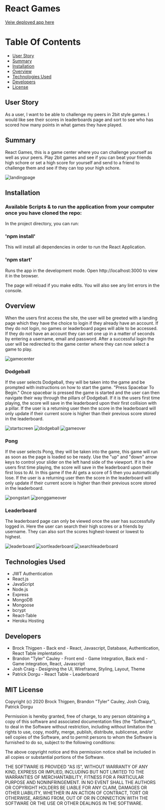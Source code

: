 # React Games
<a href="https://reactgames.herokuapp.com/">Veiw deployed app here</a>

# Table Of Contents
- [User Story](#User-Story)
- [Summary](#Summary)
- [Installation](#Installation)
- [Overview](#Use)
- [Technologies Used](#Tech-Used)
- [Developers](#Developers)
- [License](#license)

## <a name="User-Story"></a>User Story

As a user, I want to be able to challenge my peers in 2bit style games. I would like see their scores in leaderboards page and sort to see who has scored how many points in what games they have played. 


## <a name="Summary"></a>Summary
React Games, this is a game center where you can challenge yourself as well as your peers. Play 2bit games and see if you can beat your friends high schore or set a high score for yourself and send to a friend to challenge them and see if they can top your high schore. 

<img src="./client/src/images/landingpage.jpg" alt="landingpage"/>

## <a name="Installation"></a>Installation
### Available Scripts & to run the application from your computer once you have cloned the repo:
In the project directory, you can run:

### 'npm install'
This will install all dependencies in order to run the React Application.

### 'npm start'
Runs the app in the development mode.
Open http://localhost:3000 to view it in the browser.

The page will reload if you make edits.
You will also see any lint errors in the console.


## <a name="Use"></a>Overview
When the users first access the site, the user will be greeted with a landing page which they have the choice to login if they already have an account. If they do not login, no games or leaderboard pages will able to be accessed. If they do not have an account they can set one up in a matter of seconds by entering a username, email and password. After a successful login the user will be redirected to the game center where they can now select a game to play.


<img src="./client/src/images/gamecenter.jpg" alt="gamecenter"/>

### Dodgeball
If the user selects Dodgeball, they will be taken into the game and be prompted with instructions on how to start the game. "Press Spacebar To Begin." Once spacebar is pressed the game is started and the user can then navigate their way through the pillars of Dodgeball. If it is the users first time playing, the score will save in the leaderboard upon their first collision with a pillar. If the user is a returning user then the score in the leaderboard will only update if their current score is higher than their previous score stored in the leaderboard. 

<img src="./client/src/images/dodgeballstartscreen.jpg" alt="startscreen"/>

<img src="./client/src/images/dodgeball.jpg" alt="dodgeball"/>

<img src="./client/src/images/dodgeballgameover.jpg" alt="gameover"/>

### Pong
If the user selects Pong, they will be taken into the game, this game will run as soon as the page is loaded so be ready. Use the "up" and "down" arrow keys to control your slider on the left hand side of the viewport. If it is the users first time playing, the score will save in the leaderboard upon their first loss to AI. In this game if the AI gets a score of 5 then you automatically lose. If the user is a returning user then the score in the leaderboard will only update if their current score is higher than their previous score stored in the leaderboard. 

<img src="./client/src/images/pongstart.jpg" alt="pongstart"/>

<img src="./client/src/images/ponggameover.jpg" alt="ponggameover"/>

### Leaderboard
The leaderboard page can only be viewed once the user has successfully logged in. Here the user can search their high scores or a friends by username. They can also sort the scores highest-lowest or lowest to highest. 

<img src="./client/src/images/leaderboard.jpg" alt="leaderboard"/>

<img src="./client/src/images/sortleaderboard.jpg" alt="sortleaderboard"/>

<img src="./client/src/images/searchleaderboard.jpg" alt="searchleaderboard"/>

## <a name="Tech-Used"></a>Technologies Used
<ul>
<li>JWT Authentication</li>
<li>React.js</li>
<li>JavaScript</li>
<li>Node.js</li>
<li>Express</li>
<li>MongoDB</li>
<li>Mongoose</li>
<li>bcrypt</li>
<li>React-Table</li>
<li>Heroku Hosting</li>
</ul>


## <a name="Developers"></a>Developers
<ul>
<li>Brock Thigpen - Back end - React, Javascript, Database, Authentication, React Table implentation</li>
<li>Brandon "Tyler" Cauley - Front end - Game Integration, Back end - Game integration, React, Javascript</li>
<li>Josh Craig - Designing the UI, Wireframe, Styling, Layout, Theme</li>
<li>Patrick Dorgu - React Table - Leaderboard</li>
</ul>

## <a name="license"></a>MIT License

Copyright (c) 2020 Brock Thigpen, Brandon "Tyler" Cauley, Josh Craig, Patrick Dorgu

Permission is hereby granted, free of charge, to any person obtaining a copy of this software and associated documentation files (the "Software"), to deal in the Software without restriction, including without limitation the rights to use, copy, modify, merge, publish, distribute, sublicense, and/or sell copies of the Software, and to permit persons to whom the Software is furnished to do so, subject to the following conditions:

The above copyright notice and this permission notice shall be included in all copies or substantial portions of the Software.

THE SOFTWARE IS PROVIDED "AS IS", WITHOUT WARRANTY OF ANY KIND, EXPRESS OR IMPLIED, INCLUDING BUT NOT LIMITED TO THE WARRANTIES OF MERCHANTABILITY, FITNESS FOR A PARTICULAR PURPOSE AND NONINFRINGEMENT. IN NO EVENT SHALL THE AUTHORS OR COPYRIGHT HOLDERS BE LIABLE FOR ANY CLAIM, DAMAGES OR OTHER LIABILITY, WHETHER IN AN ACTION OF CONTRACT, TORT OR OTHERWISE, ARISING FROM, OUT OF OR IN CONNECTION WITH THE SOFTWARE OR THE USE OR OTHER DEALINGS IN THE SOFTWARE.
